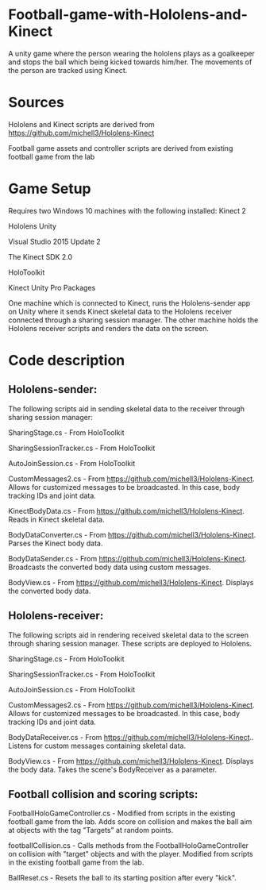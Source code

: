 # Football-game-with-Hololens-and-Kinect
A unity game where the person wearing the hololens plays as a goalkeeper and stops the ball which being kicked towards him/her. The movements of the person are tracked using Kinect.

# Sources
Hololens and Kinect scripts are derived from https://github.com/michell3/Hololens-Kinect

Football game assets and controller scripts are derived from existing football game from the lab

# Game Setup
Requires two Windows 10 machines with the following installed:
Kinect 2

Hololens Unity

Visual Studio 2015 Update 2

The Kinect SDK 2.0

HoloToolkit

Kinect Unity Pro Packages

One machine which is connected to Kinect, runs the Hololens-sender app on Unity where it sends Kinect skeletal data to the Hololens receiver connected through a sharing session manager. The other machine holds the Hololens receiver scripts and renders the data on the screen.

# Code description
## Hololens-sender:
The following scripts aid in sending skeletal data to the receiver through sharing session manager:

  SharingStage.cs - From HoloToolkit
  
  SharingSessionTracker.cs - From HoloToolkit
  
  AutoJoinSession.cs - From HoloToolkit
  
  CustomMessages2.cs - From https://github.com/michell3/Hololens-Kinect. Allows for customized messages to be broadcasted. In this case,     body tracking IDs and joint data.
  
  KinectBodyData.cs - From https://github.com/michell3/Hololens-Kinect. Reads in Kinect skeletal data.
  
  BodyDataConverter.cs - From https://github.com/michell3/Hololens-Kinect.  Parses the Kinect body data.
  
  BodyDataSender.cs - From https://github.com/michell3/Hololens-Kinect. Broadcasts the converted body data using custom messages.
  
  BodyView.cs - From https://github.com/michell3/Hololens-Kinect. Displays the converted body data.
  
## Hololens-receiver:
The following scripts aid in rendering received skeletal data to the screen through sharing session manager. These scripts are deployed to Hololens.

  SharingStage.cs - From HoloToolkit
  
  SharingSessionTracker.cs - From HoloToolkit
  
  AutoJoinSession.cs - From HoloToolkit
  
  CustomMessages2.cs - From https://github.com/michell3/Hololens-Kinect. Allows for customized messages to be broadcasted. In this case,     body tracking IDs and joint data.
  
  BodyDataReceiver.cs - From https://github.com/michell3/Hololens-Kinect.. Listens for custom messages containing skeletal data.
  
  BodyView.cs - From https://github.com/michell3/Hololens-Kinect. Displays the body data. Takes the scene's BodyReceiver as a parameter.
  
## Football collision and scoring scripts:

  FootballHoloGameController.cs - Modified from scripts in the existing football game from the lab. Adds score on collision and makes the   ball aim at objects with the tag "Targets" at random points.
  
  footballCollision.cs - Calls methods from the FootballHoloGameController on collision with "target" objects and with the player.           Modified from scripts in the existing football game from the lab. 
  
  BallReset.cs - Resets the ball to its starting position after every "kick".
